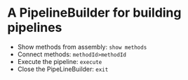 # A PipelineBuilder for building pipelines

- Show methods from assembly: ```show methods```
- Connect methods: ```methodId>methodId```
- Execute the pipeline: ```execute```
- Close the PipeLineBuilder: ```exit```
